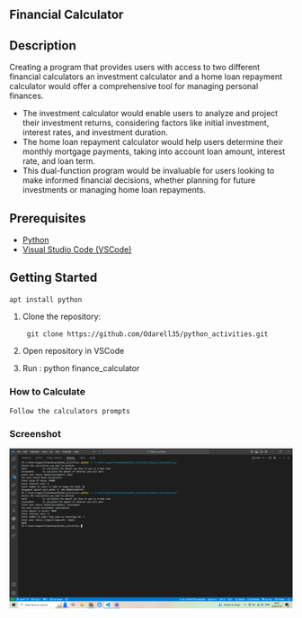 ## **Financial Calculator**


## Description
Creating a program that provides users with access to two different financial calculators an investment calculator and a home loan repayment calculator would offer a comprehensive tool for managing personal finances.

 - The investment calculator would enable users to analyze and project their investment returns, considering factors like initial investment, interest rates, and investment duration.
 - The home loan repayment calculator would help users determine their monthly mortgage payments, taking into account loan amount, interest rate, and loan term.
 - This dual-function program would be invaluable for users looking to make informed financial decisions, whether planning for future investments or managing home loan repayments.

## Prerequisites

 - [Python](https://python.org/downloads/)
 - [Visual Studio Code (VSCode)](https://code.visualstudio.com/Download/)

## Getting Started
    apt install python

1. Clone the repository:

        git clone https://github.com/Odarell35/python_activities.git

2. Open repository in VSCode

3. Run :
    python finance_calculator


### How to Calculate
    Follow the calculators prompts

### Screenshot

 ![](image.png)

